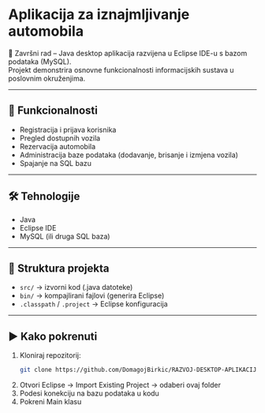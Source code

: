 # Aplikacija za iznajmljivanje automobila

📌 Završni rad – Java desktop aplikacija razvijena u Eclipse IDE-u s bazom podataka (MySQL).  
Projekt demonstrira osnovne funkcionalnosti informacijskih sustava u poslovnim okruženjima.

---

## 🚀 Funkcionalnosti
- Registracija i prijava korisnika
- Pregled dostupnih vozila
- Rezervacija automobila
- Administracija baze podataka (dodavanje, brisanje i izmjena vozila)
- Spajanje na SQL bazu

---

## 🛠️ Tehnologije
- Java  
- Eclipse IDE  
- MySQL (ili druga SQL baza)

---

## 📂 Struktura projekta
- `src/` → izvorni kod (.java datoteke)  
- `bin/` → kompajlirani fajlovi (generira Eclipse)  
- `.classpath` / `.project` → Eclipse konfiguracija  

---

## ▶️ Kako pokrenuti
1. Kloniraj repozitorij:
   ```bash
   git clone https://github.com/DomagojBirkic/RAZVOJ-DESKTOP-APLIKACIJE-ZA-IZNAJMLJIVANJE-AUTOMOBILA.git
   ```
2.	Otvori Eclipse → Import Existing Project → odaberi ovaj folder
3.	Podesi konekciju na bazu podataka u kodu
4.	Pokreni Main klasu
